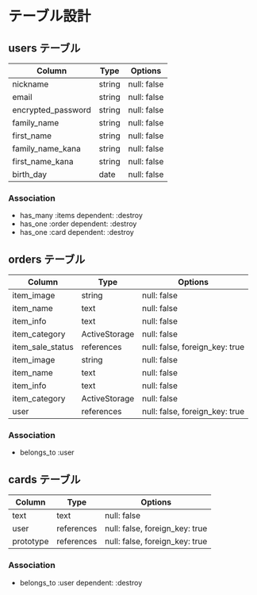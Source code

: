 # テーブル設計

## users テーブル

| Column             | Type   | Options     |
| ------------------ | ------ | ----------- |
| nickname           | string | null: false |
| email              | string | null: false |
| encrypted_password | string | null: false |
| family_name        | string | null: false |
| first_name         | string | null: false |
| family_name_kana   | string | null: false |
| first_name_kana    | string | null: false |
| birth_day          | date   | null: false |


### Association

- has_many :items dependent: :destroy
- has_one :order dependent: :destroy
- has_one :card dependent: :destroy

## orders テーブル

| Column     | Type          | Options                        |
| ---------- | ------------- | ------------------------------ |
| item_image      | string        | null: false                    |
| item_name | text          | null: false                    |
| item_info    | text          | null: false                    |
| item_category | ActiveStorage | null: false                    |
| item_sale_status | references    | null: false, foreign_key: true |
| item_image      | string        | null: false                    |
| item_name | text          | null: false                    |
| item_info    | text          | null: false                    |
| item_category | ActiveStorage | null: false                    |
| user       | references    | null: false, foreign_key: true |

### Association

- belongs_to :user

## cards テーブル

| Column    | Type       | Options                        |
| --------- | ---------- | ------------------------------ |
| text      | text       | null: false                    |
| user      | references | null: false, foreign_key: true |
| prototype | references | null: false, foreign_key: true |

### Association

- belongs_to :user dependent: :destroy